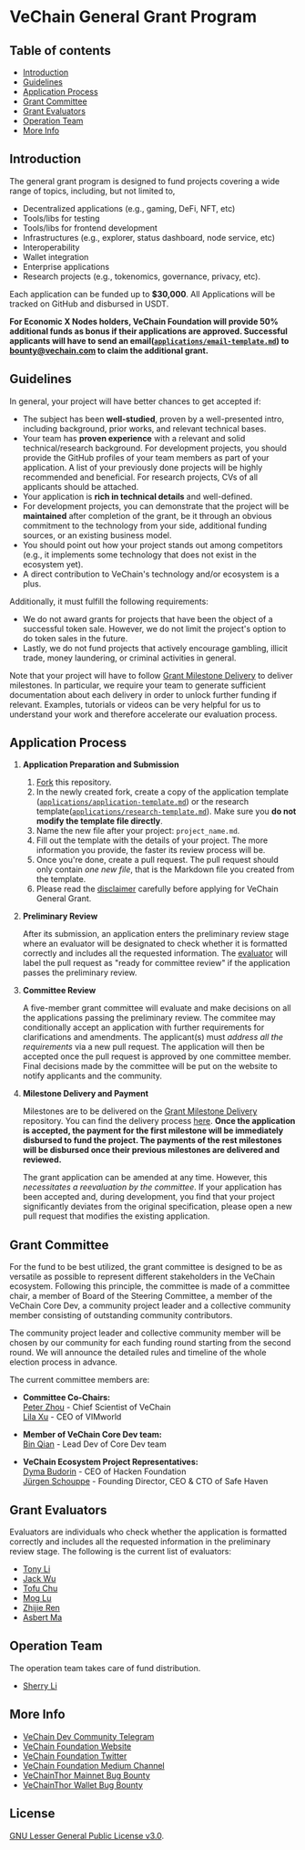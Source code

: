 # VeChain General Grant Program <!-- omit in toc -->

## Table of contents

- [Introduction](#introduction)
- [Guidelines](#guidelines)
- [Application Process](#application-process)
- [Grant Committee](#grant-committee)
- [Grant Evaluators](#grant-evaluators)
- [Operation Team](#operation-team)
- [More Info](#more-info)

## Introduction

The general grant program is designed to fund projects covering a wide range of topics, including, but not limited to,

 - Decentralized applications (e.g., gaming, DeFi, NFT, etc)
 - Tools/libs for testing
 - Tools/libs for frontend development
 - Infrastructures (e.g., explorer, status dashboard, node service, etc)
 - Interoperability
 - Wallet integration
 - Enterprise applications
 - Research projects (e.g., tokenomics, governance, privacy, etc).

Each application can be funded up to **$30,000**. All Applications will be tracked on GitHub and disbursed in USDT.

**For Economic X Nodes holders, VeChain Foundation will provide 50% additional funds as bonus if their applications are approved. Successful applicants will have to send an email([`applications/email-template.md`](applications/email-template.md)) to bounty@vechain.com to claim the additional grant.**


## Guidelines

In general, your project will have better chances to get accepted if:

- The subject has been **well-studied**, proven by a well-presented intro, including background, prior works, and relevant technical bases.
- Your team has **proven experience** with a relevant and solid technical/research background. For development projects, you should provide the GitHub profiles of your team members as part of your application. A list of your previously done projects will be highly recommended and beneficial. For research projects, CVs of all applicants should be attached.
- Your application is **rich in technical details** and well-defined.
- For development projects, you can demonstrate that the project will be **maintained** after completion of the grant, be it through an obvious commitment to the technology from your side, additional funding sources, or an existing business model.
- You should point out how your project stands out among competitors (e.g., it implements some technology that does not exist in the ecosystem yet).
- A direct contribution to VeChain's technology and/or ecosystem is a plus.

Additionally, it must fulfill the following requirements:

- We do not award grants for projects that have been the object of a successful token sale. However, we do not limit the project's option to do token sales in the future.
- Lastly, we do not fund projects that actively encourage gambling, illicit trade, money laundering, or criminal activities in general.

Note that your project will have to follow [Grant Milestone Delivery](/milestone-delivery) to deliver milestones. In particular, we require your team to generate sufficient documentation about each delivery in order to unlock further funding if relevant. Examples, tutorials or videos can be very helpful for us to understand your work and therefore accelerate our evaluation process.

## Application Process

1. **Application Preparation and Submission**
   1. [Fork](https://github.com/vechain/Grant-program) this repository.
   2. In the newly created fork, create a copy of the application template ([`applications/application-template.md`](applications/application-template.md)) or the research template([`applications/research-template.md`](applications/research-template.md)). Make sure you **do not modify the template file directly**.
   3. Name the new file after your project: `project_name.md`.
   4. Fill out the template with the details of your project. The more information you provide, the faster its review process will be.
   5. Once you're done, create a pull request. The pull request should only contain _one new file_, that is the Markdown file you created from the template.
   6. Please read the [disclaimer](disclaimer.md) carefully before applying for VeChain General Grant.

2. **Preliminary Review**

   After its submission, an application enters the preliminary review stage where an evaluator will be designated to check whether it is formatted correctly and includes all the requested information. The [evaluator](#grant-evaluators) will label the pull request as "ready for committee review" if the application passes the preliminary review.
   
3. **Committee Review**

   A five-member grant committee will evaluate and make decisions on all the applications passing the preliminary review. The commitee may conditionally accept an application with further requirements for clarifications and amendments. The applicant(s) must _address all the requirements_ via a new pull request. The application will then be accepted once the pull request is approved by one committee member. Final decisions made by the committee will be put on the website to notify applicants and the community. 
 
4. **Milestone Delivery and Payment**

   Milestones are to be delivered on the [Grant Milestone Delivery](./milestone-delivery) repository. You can find the delivery process [here](milestone-delivery#milestone-delivery-process). **Once the application is accepted, the payment for the first milestone will be immediately disbursed to fund the project. The payments of the rest milestones will be disbursed once their previous milestones are delivered and reviewed.**

   The grant application can be amended at any time. However, this _necessitates a reevaluation by the committee_. If your application has been accepted and, during development, you find that your project significantly deviates from the original specification, please open a new pull request that modifies the existing application.

## Grant Committee

For the fund to be best utilized, the grant committee is designed to be as versatile as possible to represent different stakeholders in the VeChain ecosystem. Following this principle, the committee is made of a committee chair, a member of Board of the Steering Committee, a member of the VeChain Core Dev, a community project leader and a collective community member consisting of outstanding community contributors.

The community project leader and collective community member will be chosen by our community for each funding round starting from the second round. We will announce the detailed rules and timeline of the whole election process in advance.

The current committee members are:
 - **Committee Co-Chairs:**<br/>
[Peter Zhou](https://twitter.com/PeterZh47977516) - Chief Scientist of VeChain <br/>
[Lila Xu](https://www.linkedin.com/in/lila-x-93715215/) - CEO of VIMworld
   
 - **Member of VeChain Core Dev team:**<br/>
[Bin Qian](https://twitter.com/cola_tin) - Lead Dev of Core Dev team
   
 - **VeChain Ecosystem Project Representatives:** <br/>
[Dyma Budorin](https://twitter.com/buda_kyiv) - CEO of Hacken Foundation<br/>
[Jürgen Schouppe](https://twitter.com/jurgenschouppe) - Founding Director, CEO & CTO of Safe Haven


## Grant Evaluators

Evaluators are individuals who check whether the application is formatted correctly and includes all the requested information in the preliminary review stage. The following is the current list of evaluators:

- [Tony Li](https://github.com/libotony)
- [Jack Wu](https://github.com/XJWX89)
- [Tofu Chu](https://github.com/laalaguer)
- [Mog Lu](https://github.com/mongelly)
- [Zhijie Ren](https://github.com/Zhijieren)
- [Asbert Ma](http://github.com/asbertMa/)

## Operation Team

The operation team takes care of fund distribution.

- [Sherry Li](https://github.com/NecoSherry)

## More Info
- [VeChain Dev Community Telegram](https://t.me/VeChainDevCommunity)
- [VeChain Foundation Website](https://vechain.org)
- [VeChain Foundation Twitter](https://twitter.com/vechainofficial)
- [VeChain Foundation Medium Channel](https://vechainofficial.medium.com/)
- [VeChainThor Mainnet Bug Bounty](https://github.com/vechain/thor/issues)
- [VeChainThor Wallet Bug Bounty](https://vechain.typeform.com/to/c8xfxr)


## License <!-- omit in toc -->

[GNU Lesser General Public License v3.0](https://www.gnu.org/licenses/lgpl-3.0.html).
